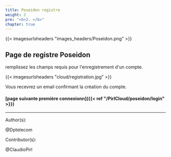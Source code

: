 ```yaml
---
title: Poseidon registre
weight: 2
pre: "<b>2. </b>"
chapter: true
---
```

{{< imagesurlsheaders "images_headers/Poseidon.png" >}}


## Page de registre Poseidon


remplissez les champs requis pour l'enregistrement d'un compte.


{{< imagesurlsheaders "cloud/registration.jpg" >}}

Vous recevrez un email confirmant la création du compte.



#### [page suivante première connexionn]({{< ref "/PirlCloud/poseidon/login" >}})


---
Author(s):


@Dptelecom


Contributor(s):  

@ClaudioPirl
